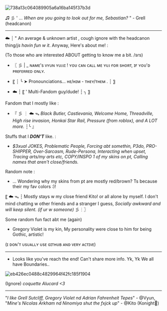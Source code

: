 ![738a13c064089905a6a16ba145f37b3d](https://github.com/user-attachments/assets/10a25c40-7edd-457b-a830-62f44634c51f)

♫ 彡 ' ... *When are you going to look out for me, Sebastian?* " - Grell (headcanon)

________________________________

☁️ ┊ " An average & unknown artist , cough ignore with the headcanon thing/*js havin fun w it*. Anyway, Here's about me! :

(To those who are interested ABOUT getting to know me a bit. /srs)
- 〖 彡 | _ ɴᴀᴍᴇ's ᴠʏᴜɴ ʏᴜᴊᴊɪ ! ʏᴏᴜ ᴄᴀɴ ᴄᴀʟʟ ᴍᴇ ʏᴜᴊ ғᴏʀ sʜᴏʀᴛ, ɪғ ʏᴏᴜ'ᴅ ᴘʀᴇғᴇʀʀᴇᴅ ᴏɴʟʏ.

- 〖 ┊ ╰ ➤ Pronounciations... ʜᴇ/ʜɪᴍ - ᴛʜᴇʏ/ᴛʜᴇᴍ . ┊ 〗

- ☁️ ┆ 〖 ' Multi-Fandom guy/dude! ┆ ╮ 〗

Fandom that I mostly like :
- 『 彡 ┆ ☁️ ᯓ *Black Butler, Castlevania, Welcome Home, Threadville, High rise invasion, Honkai Star Rail, Pressure (from roblox), and A LOT more.* ┆╰ 』

Stuffs that I ***DON'T*** like. :
- *$3xual JOKES, Problematic People, Forcing abt somethin, P3do, PRO-SHIPPER, Over-Sarcasm, Rude-Persona, Interacting when upset, Tracing arts/my arts etc, COPY/INSPO 1 of my skins on pt, Calling names that aren't close/friends.*

Random note :
- ... Wondering why my skins from pt are mostly red/brown? Ts because their my fav colors :)!

〖 ☁️ ᯓ ┆ Mostly stays w my close friend Kito! or all alone by myself. I don't mind chatting w other friends and a stranger I guess, *Socially awkward and will keep silent. (if ur w someone)* 彡┆〗

Some random fun fact abt me (again)
- Gregory Violet is my kin, My personality were close to him for being Gothic, artistic!

(ɪ ᴅᴏɴ'ᴛ ᴜsᴜᴀʟʟʏ ᴜsᴇ ɢɪᴛʜᴜʙ ᴀɴᴅ ᴠᴇʀʏ ᴀᴄᴛɪᴠᴇ)

__________________________________

- Looks like you've reach the end! Can't share more info. Yk, Yk We all have Boundaries..

![eb426ec0488c4829964f42fc185f1904](https://github.com/user-attachments/assets/bbf8e141-832a-4fb3-b706-27c62fdebae6)




(Ignore) 
*coquette Alucard <3*
__________________________________

"*I like Grell Sutcliff, Gregory Violet nd Adrian Fahrenheit Tepes*" - @Vyun, "*Mine's Nicolas Arkham nd Ninomiya shut the fxjck up*" - @Kito (Konight🎀)
